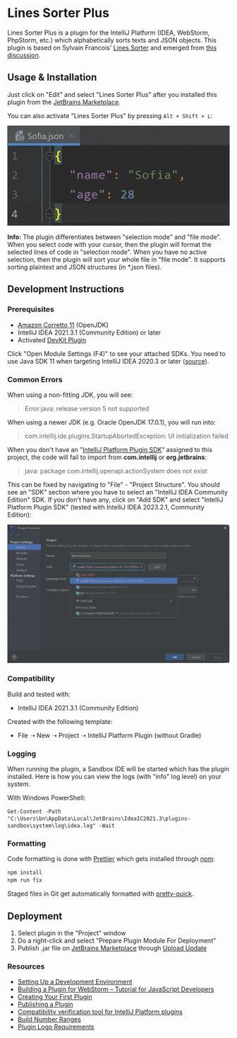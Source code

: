 # Lines Sorter Plus

Lines Sorter Plus is a plugin for the IntelliJ Platform (IDEA, WebStorm, PhpStorm, etc.) which alphabetically sorts texts and JSON objects. This plugin is based on Sylvain Francois' [Lines Sorter](https://plugins.jetbrains.com/plugin/5919-lines-sorter) and emerged from [this discussion](https://github.com/syllant/idea-plugin-linessorter/issues/16).

## Usage & Installation

Just click on "Edit" and select "Lines Sorter Plus" after you installed this plugin from the [JetBrains Marketplace](https://plugins.jetbrains.com/).

You can also activate "Lines Sorter Plus" by pressing `Alt + Shift + L`:

![Demo of Lines Sorter Plus](./readme.gif)

**Info:** The plugin differentiates between "selection mode" and "file mode". When you select code with your cursor, then the plugin will format the selected lines of code in "selection mode". When you have no active selection, then the plugin will sort your whole file in "file mode". It supports sorting plaintext and JSON structures (in \*.json files).

## Development Instructions

### Prerequisites

- [Amazon Corretto 11](https://aws.amazon.com/corretto/) (OpenJDK)
- IntelliJ IDEA 2021.3.1 (Community Edition) or later
- Activated [DevKit Plugin](https://plugins.jetbrains.com/docs/intellij/welcome.html)

Click "Open Module Settings (F4)" to see your attached SDKs. You need to use Java SDK 11 when targeting IntelliJ IDEA 2020.3 or later ([source](https://plugins.jetbrains.com/docs/intellij/setting-up-environment.html#configuring-intellij-platform-sdk)).

### Common Errors

When using a non-fitting JDK, you will see:

> Error:java: release version 5 not supported

When using a newer JDK (e.g. Oracle OpenJDK 17.0.1), you will run into:

> com.intellij.ide.plugins.StartupAbortedException: UI initialization failed

When you don't have an "[IntelliJ Platform Plugin SDK](https://plugins.jetbrains.com/docs/intellij/setting-up-theme-environment.html#add-intellij-platform-plugin-sdk)" assigned to this project, the code will fail to import from **com.intellij** or **org.jetbrains**:

> java: package com.intellij.openapi.actionSystem does not exist

This can be fixed by navigating to "File" - "Project Structure". You should see an "SDK" section where you have to select an "IntelliJ IDEA Community Edition" SDK. If you don't have any, click on "Add SDK" and select "IntelliJ Platform Plugin SDK" (tested with IntelliJ IDEA 2023.2.1, Community Edition):

![SDK Selection](./sdk-selection.png)

### Compatibility

Build and tested with:

- IntelliJ IDEA 2021.3.1 (Community Edition)

Created with the following template:

- File ➝ New ➝ Project ➝ IntelliJ Platform Plugin (without Gradle)

### Logging

When running the plugin, a Sandbox IDE will be started which has the plugin installed. Here is how you can view the logs (with "info" log level) on your system.

With Windows PowerShell:

```
Get-Content -Path "C:\Users\bn\AppData\Local\JetBrains\IdeaIC2021.3\plugins-sandbox\system\log\idea.log" -Wait
```

### Formatting

Code formatting is done with [Prettier](https://prettier.io/) which gets installed through [npm](https://www.npmjs.com/):

```bash
npm install
npm run fix
```

Staged files in Git get automatically formatted with [pretty-quick](https://github.com/azz/pretty-quick).

## Deployment

1. Select plugin in the "Project" window
2. Do a right-click and select "Prepare Plugin Module For Deployment"
3. Publish .jar file on [JetBrains Marketplace](https://plugins.jetbrains.com/plugin/add#intellij) through [Upload Update](https://plugins.jetbrains.com/plugin/18564-lines-sorter-plus/versions)

### Resources

- [Setting Up a Development Environment﻿](https://plugins.jetbrains.com/docs/intellij/setting-up-environment.html#configuring-intellij-platform-sdk)
- [Building a Plugin for WebStorm – Tutorial for JavaScript Developers](https://blog.jetbrains.com/webstorm/2021/09/building-a-plugin-for-webstorm-part-1/)
- [Creating Your First Plugin](https://plugins.jetbrains.com/docs/intellij/getting-started.html)
- [Publishing a Plugin](https://plugins.jetbrains.com/docs/intellij/publishing-plugin.html)
- [Compatibility verification tool for IntelliJ Platform plugins](https://github.com/JetBrains/intellij-plugin-verifier)
- [Build Number Ranges](https://plugins.jetbrains.com/docs/intellij/build-number-ranges.html)
- [Plugin Logo Requirements](https://plugins.jetbrains.com/docs/intellij/plugin-icon-file.html#plugin-logo-requirements)

